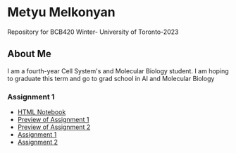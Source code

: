 # Metyu Melkonyan
Repository for BCB420 Winter- University of Toronto-2023

 ## About Me
I am a fourth-year Cell System's and Molecular Biology student. I am hoping to graduate this term and go to grad school in AI and Molecular Biology

### Assignment 1
* [HTML Notebook](https://github.com/bcb420-2023/Metyu_Melkonyan/blob/main/Assignment%201/Assignment1.rmd.nb.html)
* [Preview of Assignment 1](https://bcb420-2023.github.io/Metyu_Melkonyan/Assignment%201/Assignment1.rmd.html)
* [Preview of Assignment 2]()
* [Assignment 1](https://github.com/bcb420-2023/Metyu_Melkonyan/tree/main/Assignment%201)
* [Assignment 2](https://github.com/bcb420-2023/Metyu_Melkonyan/tree/main/Assignment2)
